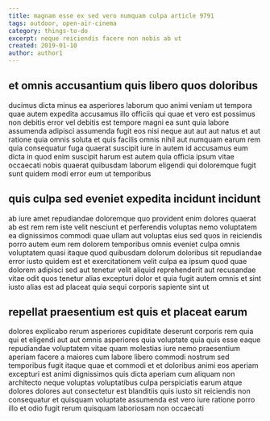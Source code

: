 ```yaml
---
title: magnam esse ex sed vero numquam culpa article 9791
tags: outdoor, open-air-cinema
category: things-to-do
excerpt: neque reiciendis facere non nobis ab ut
created: 2019-01-10
author: author1
---
```


## et omnis accusantium quis libero quos doloribus

ducimus dicta minus ea asperiores laborum quo animi veniam ut tempora quae autem expedita accusamus illo officiis qui quae et vero est possimus non debitis error vel debitis est tempore magni ea sunt quia labore assumenda adipisci assumenda fugit eos nisi neque aut aut aut natus et aut ratione quia omnis soluta et quis facilis omnis nihil aut numquam earum rem quia consequatur fuga quaerat suscipit iure in autem id accusamus eum dicta in quod enim suscipit harum est autem quia officia ipsum vitae occaecati nobis quaerat quibusdam laborum eligendi qui doloremque fugit sunt quidem modi error eum ut temporibus

## quis culpa sed eveniet expedita incidunt incidunt

ab iure amet repudiandae doloremque quo provident enim dolores quaerat ab est rem rem iste velit nesciunt et perferendis voluptas nemo voluptatem ea dignissimos commodi quae ullam aut voluptas eius sed quos in reiciendis porro autem eum rem dolorem temporibus omnis eveniet culpa omnis voluptatem quasi itaque quod quibusdam dolorum doloribus sit repudiandae error iusto quidem est et exercitationem velit culpa ea ipsum quod quae dolorem adipisci sed aut tenetur velit aliquid reprehenderit aut recusandae vitae odit quos tenetur alias excepturi dolor et quia fugit autem omnis et sint iusto alias est ad placeat quia sequi corporis sapiente sint ut

## repellat praesentium est quis et placeat earum

dolores explicabo rerum asperiores cupiditate deserunt corporis rem quia qui et eligendi aut aut omnis asperiores quia voluptate quia quis esse eaque repudiandae voluptatem vitae quam molestias iure nemo praesentium aperiam facere a maiores cum labore libero commodi nostrum sed temporibus fugit itaque quae et commodi et et doloribus animi eos aperiam excepturi est animi dignissimos quis dicta aperiam cum aliquam non architecto neque voluptas voluptatibus culpa perspiciatis earum atque dolores dolores aut consectetur est blanditiis quis iusto sit reiciendis non consequatur et quisquam voluptate assumenda est vero iure ratione porro illo et odio fugit rerum quisquam laboriosam non occaecati
